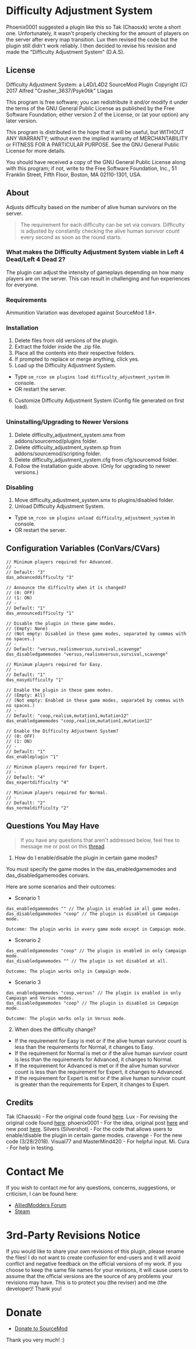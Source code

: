 # Difficulty Adjustment System
Phoenix0001 suggested a plugin like this so Tak (Chaosxk) wrote a short one. Unfortunately, it wasn't properly checking for the amount of players on the server after every map transition. Lux then revised the code but the plugin still didn't work reliably. I then decided to revise his revision and made the "Difficulty Adjustment System" (D.A.S).

## License
Difficulty Adjustment System: a L4D/L4D2 SourceMod Plugin
Copyright (C) 2017  Alfred "Crasher_3637/Psyk0tik" Llagas

This program is free software; you can redistribute it and/or modify it under the terms of the GNU General Public License as published by the Free Software Foundation; either version 2 of the License, or (at your option) any later version.

This program is distributed in the hope that it will be useful, but WITHOUT ANY WARRANTY; without even the implied warranty of MERCHANTABILITY or FITNESS FOR A PARTICULAR PURPOSE.  See the GNU General Public License for more details.

You should have received a copy of the GNU General Public License along with this program; if not, write to the Free Software Foundation, Inc., 51 Franklin Street, Fifth Floor, Boston, MA  02110-1301, USA.

## About
Adjusts difficulty based on the number of alive human survivors on the server.

> The requirement for each difficulty can be set via convars. Difficulty is adjusted by constantly checking the alive human survivor count every second as soon as the round starts.

### What makes the Difficulty Adjustment System viable in Left 4 Dead/Left 4 Dead 2?
The plugin can adjust the intensity of gameplays depending on how many players are on the server. This can result in challenging and fun experiences for everyone.

### Requirements
Ammunition Variation was developed against SourceMod 1.8+.

### Installation
1. Delete files from old versions of the plugin.
2. Extract the folder inside the .zip file.
3. Place all the contents into their respective folders.
4. If prompted to replace or merge anything, click yes.
5. Load up the Difficulty Adjustment System.
  - Type ```sm_rcon sm plugins load difficulty_adjustment_system``` in console.
  - OR restart the server.
6. Customize Difficulty Adjustment System (Config file generated on first load).

### Uninstalling/Upgrading to Newer Versions
1. Delete difficulty_adjustment_system.smx from addons/sourcemod/plugins folder.
2. Delete difficulty_adjustment_system.sp from addons/sourcemod/scripting folder.
3. Delete difficulty_adjustment_system.cfg from cfg/sourcemod folder.
4. Follow the Installation guide above. (Only for upgrading to newer versions.)

### Disabling
1. Move difficulty_adjustment_system.smx to plugins/disabled folder.
2. Unload Difficulty Adjustment System.
  - Type ```sm_rcon sm plugins unload difficulty_adjustment_system``` in console.
  - OR restart the server.

## Configuration Variables (ConVars/CVars)
```
// Minimum players required for Advanced.
// -
// Default: "3"
das_advanceddifficulty "3"

// Announce the difficulty when it is changed?
// (0: OFF)
// (1: ON)
// -
// Default: "1"
das_announcedifficulty "1"

// Disable the plugin in these game modes.
// (Empty: None)
// (Not empty: Disabled in these game modes, separated by commas with no spaces.)
// -
// Default: "versus,realismversus,survival,scavenge"
das_disabledgamemodes "versus,realismversus,survival,scavenge"

// Minimum players required for Easy.
// -
// Default: "1"
das_easydifficulty "1"

// Enable the plugin in these game modes.
// (Empty: All)
// (Not empty: Enabled in these game modes, separated by commas with no spaces.)
// -
// Default: "coop,realism,mutation1,mutation12"
das_enabledgamemodes "coop,realism,mutation1,mutation12"

// Enable the Difficulty Adjustment System?
// (0: OFF)
// (1: ON)
// -
// Default: "1"
das_enableplugin "1"

// Minimum players required for Expert.
// -
// Default: "4"
das_expertdifficulty "4"

// Minimum players required for Normal.
// -
// Default: "2"
das_normaldifficulty "2"
```

## Questions You May Have
> If you have any questions that aren't addressed below, feel free to message me or post on this [thread](https://forums.alliedmods.net/showthread.php?t=303117).

1. How do I enable/disable the plugin in certain game modes?

You must specify the game modes in the das_enabledgamemodes and das_disabledgamemodes convars.

Here are some scenarios and their outcomes:
- Scenario 1
```
das_enabledgamemodes "" // The plugin is enabled in all game modes.
das_disabledgamemodes "coop" // The plugin is disabled in Campaign mode.

Outcome: The plugin works in every game mode except in Campaign mode.
```
- Scenario 2
```
das_enabledgamemodes "coop" // The plugin is enabled in only Campaign mode.
das_disabledgamemodes "" // The plugin is not disabled at all.

Outcome: The plugin works only in Campaign mode.
```
- Scenario 3
```
das_enabledgamemodes "coop,versus" // The plugin is enabled in only Campaign and Versus modes.
das_disabledgamemodes "coop" // The plugin is disabled in Campaign mode.

Outcome: The plugin works only in Versus mode.
```

2. When does the difficulty change?
- If the requirement for Easy is met or if the alive human survivor count is less than the requirements for Normal, it changes to Easy.
- If the requirement for Normal is met or if the alive human survivor count is less than the requirements for Advanced, it changes to Normal.
- If the requirement for Advanced is met or if the alive human survivor count is less than the requirement for Expert, it changes to Advanced.
- If the requirement for Expert is met or if the alive human survivor count is greater than the requirements for Expert, it changes to Expert.

## Credits

Tak (Chaosxk) - For the original code found [here](https://forums.alliedmods.net/showpost.php?p=2518197&postcount=4).
Lux - For revising the original code found [here](https://forums.alliedmods.net/showpost.php?p=2561468&postcount=9).
phoenix0001 - For the idea, original post [here](https://forums.alliedmods.net/showthread.php?t=297009) and new post [here](https://forums.alliedmods.net/showthread.php?t=302919).
Silvers (Silvershot) - For the code that allows users to enable/disable the plugin in certain game modes.
cravenge - For the new code (3/28/2018).
Visual77 and MasterMind420 - For helpful input.
Mi. Cura - For help in testing.

# Contact Me
If you wish to contact me for any questions, concerns, suggestions, or criticism, I can be found here:
- [AlliedModders Forum](https://forums.alliedmods.net/member.php?u=181166)
- [Steam](https://steamcommunity.com/profiles/76561198056665335)

# 3rd-Party Revisions Notice
If you would like to share your own revisions of this plugin, please rename the files! I do not want to create confusion for end-users and it will avoid conflict and negative feedback on the official versions of my work. If you choose to keep the same file names for your revisions, it will cause users to assume that the official versions are the source of any problems your revisions may have. This is to protect you (the reviser) and me (the developer)! Thank you!

# Donate
- [Donate to SourceMod](https://www.sourcemod.net/donate.php)

Thank you very much! :)
